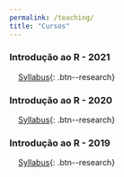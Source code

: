 ```yaml
---
permalink: /teaching/
title: "Cursos"
---
```


### <i class="fa fa-file-code"></i> Introdução ao R - 2021
&nbsp;&nbsp;&nbsp;&nbsp;[Syllabus](/intro2021){: .btn--research}

### <i class="fa fa-chart-bar"></i> Introdução ao R - 2020
&nbsp;&nbsp;&nbsp;&nbsp;[Syllabus](/intro2020){: .btn--research}

### <i class="fa fa-chart-pie"></i> Introdução ao R - 2019
&nbsp;&nbsp;&nbsp;&nbsp;[Syllabus](/introR2019){: .btn--research}
